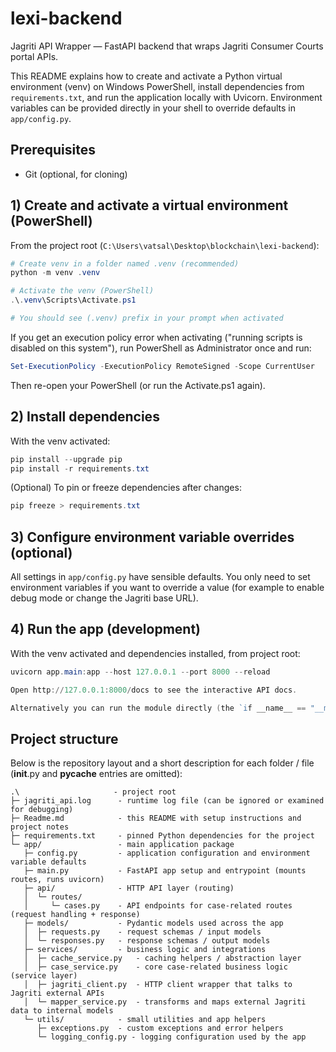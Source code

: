 # lexi-backend

Jagriti API Wrapper — FastAPI backend that wraps Jagriti Consumer Courts portal APIs.

This README explains how to create and activate a Python virtual environment (venv) on Windows PowerShell, install dependencies from `requirements.txt`, and run the application locally with Uvicorn. Environment variables can be provided directly in your shell to override defaults in `app/config.py`.

## Prerequisites

- Git (optional, for cloning)

## 1) Create and activate a virtual environment (PowerShell)

From the project root (`C:\Users\vatsal\Desktop\blockchain\lexi-backend`):

```powershell
# Create venv in a folder named .venv (recommended)
python -m venv .venv

# Activate the venv (PowerShell)
.\.venv\Scripts\Activate.ps1

# You should see (.venv) prefix in your prompt when activated
```

If you get an execution policy error when activating ("running scripts is disabled on this system"), run PowerShell as Administrator once and run:
```powershell
Set-ExecutionPolicy -ExecutionPolicy RemoteSigned -Scope CurrentUser
```

Then re-open your PowerShell (or run the Activate.ps1 again).

## 2) Install dependencies

With the venv activated:

```powershell
pip install --upgrade pip
pip install -r requirements.txt
```

(Optional) To pin or freeze dependencies after changes:

```powershell
pip freeze > requirements.txt
```

## 3) Configure environment variable overrides (optional)

All settings in `app/config.py` have sensible defaults. You only need to set environment variables if you want to override a value (for example to enable debug mode or change the Jagriti base URL).

## 4) Run the app (development)

With the venv activated and dependencies installed, from project root:

```powershell
uvicorn app.main:app --host 127.0.0.1 --port 8000 --reload

Open http://127.0.0.1:8000/docs to see the interactive API docs.

Alternatively you can run the module directly (the `if __name__ == "__main__"` entrypoint in `app/main.py`):
```

## Project structure

Below is the repository layout and a short description for each folder / file (__init__.py and __pycache__ entries are omitted):

```
.\                     - project root
├─ jagriti_api.log      - runtime log file (can be ignored or examined for debugging)
├─ Readme.md            - this README with setup instructions and project notes
├─ requirements.txt     - pinned Python dependencies for the project
└─ app/                 - main application package
   ├─ config.py         - application configuration and environment variable defaults
   ├─ main.py           - FastAPI app setup and entrypoint (mounts routes, runs uvicorn)
   ├─ api/              - HTTP API layer (routing)
   │  └─ routes/
   │     └─ cases.py    - API endpoints for case-related routes (request handling + response)
   ├─ models/           - Pydantic models used across the app
   │  ├─ requests.py    - request schemas / input models
   │  └─ responses.py   - response schemas / output models
   ├─ services/         - business logic and integrations
   │  ├─ cache_service.py   - caching helpers / abstraction layer
   │  ├─ case_service.py    - core case-related business logic (service layer)
   │  ├─ jagriti_client.py  - HTTP client wrapper that talks to Jagriti external APIs
   │  └─ mapper_service.py  - transforms and maps external Jagriti data to internal models
   └─ utils/            - small utilities and app helpers
      ├─ exceptions.py  - custom exceptions and error helpers
      └─ logging_config.py - logging configuration used by the app
```